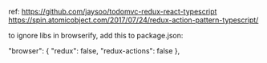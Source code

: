 ref: 
https://github.com/jaysoo/todomvc-redux-react-typescript
https://spin.atomicobject.com/2017/07/24/redux-action-pattern-typescript/

to ignore libs in browserify, add this to package.json:
  
  "browser": {
    "redux": false,
    "redux-actions": false
  },
  